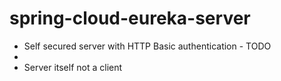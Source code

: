# spring-cloud-eureka-server

- Self secured server with HTTP Basic authentication - TODO
- 
- Server itself not a client
